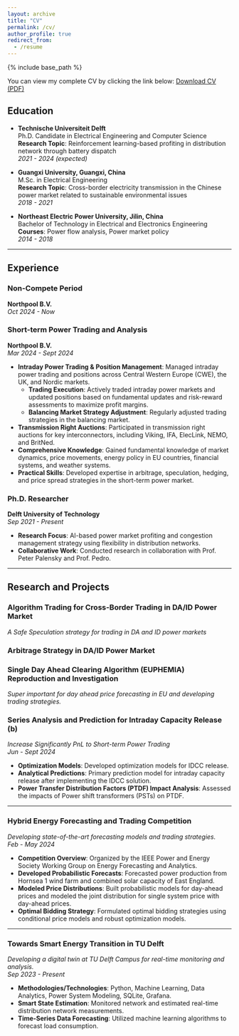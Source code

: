 ```yaml
---
layout: archive
title: "CV"
permalink: /cv/
author_profile: true
redirect_from:
  - /resume
---
```


{% include base_path %}

<div class="wordwrap">
  You can view my complete CV by clicking the link below:
  <a href="/files/Hou_Shengren_CV.pdf" target="_blank">Download CV (PDF)</a>
</div>

## **Education**

- **Technische Universiteit Delft**  
  Ph.D. Candidate in Electrical Engineering and Computer Science  
  **Research Topic**: Reinforcement learning-based profiting in distribution network through battery dispatch  
  *2021 - 2024 (expected)*

- **Guangxi University, Guangxi, China**  
  M.Sc. in Electrical Engineering  
  **Research Topic**: Cross-border electricity transmission in the Chinese power market related to sustainable environmental issues  
  *2018 - 2021*

- **Northeast Electric Power University, Jilin, China**  
  Bachelor of Technology in Electrical and Electronics Engineering  
  **Courses**: Power flow analysis, Power market policy  
  *2014 - 2018*
---


## **Experience**

### **Non-Compete Period**  
**Northpool B.V.**  
*Oct 2024 - Now*

### **Short-term Power Trading and Analysis**  
**Northpool B.V.**  
*Mar 2024 - Sept 2024*

- **Intraday Power Trading & Position Management**: Managed intraday power trading and positions across Central Western Europe (CWE), the UK, and Nordic markets.
  - **Trading Execution**: Actively traded intraday power markets and updated positions based on fundamental updates and risk-reward assessments to maximize profit margins.
  - **Balancing Market Strategy Adjustment**: Regularly adjusted trading strategies in the balancing market.
- **Transmission Right Auctions**: Participated in transmission right auctions for key interconnectors, including Viking, IFA, ElecLink, NEMO, and BritNed.
- **Comprehensive Knowledge**: Gained fundamental knowledge of market dynamics, price movements, energy policy in EU countries, financial systems, and weather systems.
- **Practical Skills**: Developed expertise in arbitrage, speculation, hedging, and price spread strategies in the short-term power market.

### **Ph.D. Researcher**  
**Delft University of Technology**  
*Sep 2021 - Present*

- **Research Focus**: AI-based power market profiting and congestion management strategy using flexibility in distribution networks.
- **Collaborative Work**: Conducted research in collaboration with Prof. Peter Palensky and Prof. Pedro.

---



## **Research and Projects**

### **Algorithm Trading for Cross-Border Trading in DA/ID Power Market**
*A Safe Speculation strategy for trading in DA and ID power markets*
### **Arbitrage Strategy in DA/ID Power Market**

### **Single Day Ahead Clearing Algorithm (EUPHEMIA) Reproduction and Investigation**
*Super important for day ahead price forecasting in EU and developing trading strategies.*

### **Series Analysis and Prediction for Intraday Capacity Release (b)**  
*Increase Significantly PnL to Short-term Power Trading*  
*Jun - Sept 2024*

- **Optimization Models**: Developed optimization models for IDCC release.
- **Analytical Predictions**: Primary prediction model for intraday capacity release after implementing the IDCC solution.
- **Power Transfer Distribution Factors (PTDF) Impact Analysis**: Assessed the impacts of Power shift transformers (PSTs) on PTDF.

---

### **Hybrid Energy Forecasting and Trading Competition**  
*Developing state-of-the-art forecasting models and trading strategies.*  
*Feb - May 2024*

- **Competition Overview**: Organized by the IEEE Power and Energy Society Working Group on Energy Forecasting and Analytics.
- **Developed Probabilistic Forecasts**: Forecasted power production from Hornsea 1 wind farm and combined solar capacity of East England.
- **Modeled Price Distributions**: Built probabilistic models for day-ahead prices and modeled the joint distribution for single system price with day-ahead prices.
- **Optimal Bidding Strategy**: Formulated optimal bidding strategies using conditional price models and robust optimization models.

---

### **Towards Smart Energy Transition in TU Delft**  
*Developing a digital twin at TU Delft Campus for real-time monitoring and analysis.*  
*Sep 2023 - Present*

- **Methodologies/Technologies**: Python, Machine Learning, Data Analytics, Power System Modeling, SQLite, Grafana.
- **Smart State Estimation**: Monitored network and estimated real-time distribution network measurements.
- **Time-Series Data Forecasting**: Utilized machine learning algorithms to forecast load consumption.





